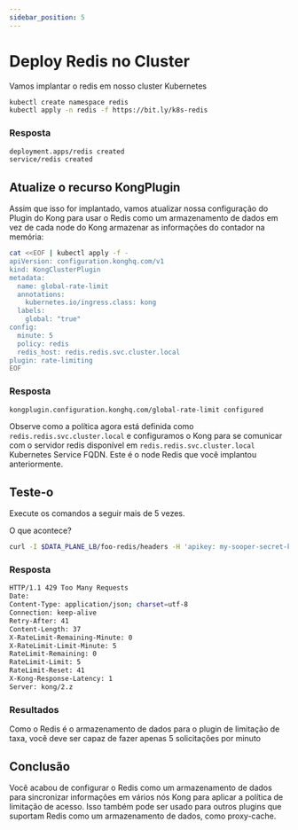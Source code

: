 ```yaml
---
sidebar_position: 5
---
```


# Deploy Redis no Cluster
Vamos implantar o redis em nosso cluster Kubernetes

```bash
kubectl create namespace redis
kubectl apply -n redis -f https://bit.ly/k8s-redis
```

### Resposta
```bash
deployment.apps/redis created
service/redis created
```

## Atualize o recurso KongPlugin
Assim que isso for implantado, vamos atualizar nossa configuração do Plugin do Kong para usar o Redis como um armazenamento de dados em vez de cada node do Kong armazenar as informações do contador na memória:

```bash
cat <<EOF | kubectl apply -f -
apiVersion: configuration.konghq.com/v1
kind: KongClusterPlugin
metadata:
  name: global-rate-limit
  annotations:
    kubernetes.io/ingress.class: kong
  labels:
    global: "true"
config:
  minute: 5
  policy: redis
  redis_host: redis.redis.svc.cluster.local
plugin: rate-limiting
EOF
```

### Resposta
```bash
kongplugin.configuration.konghq.com/global-rate-limit configured
```

Observe como a política agora está definida como `redis.redis.svc.cluster.local` e configuramos o Kong para se comunicar com o servidor redis disponível em `redis.redis.svc.cluster.local` Kubernetes Service FQDN. Este é o node Redis que você implantou anteriormente.

## Teste-o
Execute os comandos a seguir mais de 5 vezes.

O que acontece?

```bash
curl -I $DATA_PLANE_LB/foo-redis/headers -H 'apikey: my-sooper-secret-key'
```
### Resposta
```bash
HTTP/1.1 429 Too Many Requests
Date:
Content-Type: application/json; charset=utf-8
Connection: keep-alive
Retry-After: 41
Content-Length: 37
X-RateLimit-Remaining-Minute: 0
X-RateLimit-Limit-Minute: 5
RateLimit-Remaining: 0
RateLimit-Limit: 5
RateLimit-Reset: 41
X-Kong-Response-Latency: 1
Server: kong/2.z
```

### Resultados
Como o Redis é o armazenamento de dados para o plugin de limitação de taxa, você deve ser capaz de fazer apenas 5 solicitações por minuto

## Conclusão
Você acabou de configurar o Redis como um armazenamento de dados para sincronizar informações em vários nós Kong para aplicar a política de limitação de acesso. Isso também pode ser usado para outros plugins que suportam Redis como um armazenamento de dados, como proxy-cache.